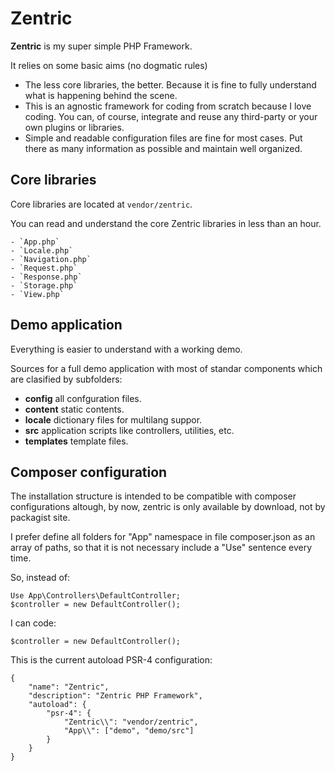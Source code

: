# Zentric 

**Zentric** is my super simple PHP Framework.

It relies on some basic aims (no dogmatic rules)

- The less core libraries, the better. Because it is fine to fully understand what is happening behind the scene.
- This is an agnostic framework for coding from scratch because I love coding. You can, of course, integrate and reuse any third-party or your own plugins or libraries.
- Simple and readable configuration files are fine for most cases. Put there as many information as possible and maintain well organized.

## Core libraries

Core libraries are located at `vendor/zentric`.

You can read and understand the core Zentric libraries in less than an hour.

	- `App.php`
	- `Locale.php`
	- `Navigation.php`
	- `Request.php`
	- `Response.php`
	- `Storage.php`
	- `View.php`

## Demo application

Everything is easier to understand with a working demo. 

Sources for a full demo application with most of standar components which are clasified by subfolders:

- **config** all confguration files.
- **content** static contents.
- **locale** dictionary files for multilang suppor.
- **src** application scripts like controllers, utilities, etc.
- **templates** template files.

## Composer configuration

The installation structure is intended to be compatible with composer configurations altough, by now, zentric is only available by download, not by packagist site.

I prefer define all folders for "App" namespace in file composer.json 
as an array of paths, so that it is not necessary include a "Use" 
sentence every time.

So, instead of:

```
Use App\Controllers\DefaultController;
$controller = new DefaultController();
```

I can code:

```
$controller = new DefaultController();
```

This is the current autoload PSR-4 configuration:	

```
{
	"name": "Zentric",
	"description": "Zentric PHP Framework",
	"autoload": {
		"psr-4": {
			"Zentric\\": "vendor/zentric",
			"App\\": ["demo", "demo/src"]
		}			
	}
} 
```
 